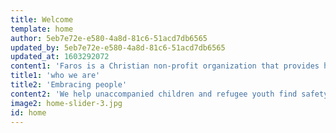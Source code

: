 ```yaml
---
title: Welcome
template: home
author: 5eb7e72e-e580-4a8d-81c6-51acd7db6565
updated_by: 5eb7e72e-e580-4a8d-81c6-51acd7db6565
updated_at: 1603292072
content1: 'Faros is a Christian non-profit organization that provides humanitarian care and individual support to unaccompanied children and refugee youth. Our vision is to see every unaccompanied child and refugee youth live with dignity and hope and be equipped to make a positive change in society. We want to take responsibility of the individual unaccompanied children and refugee youth, and help them find safety, discover their worth, and build a future perspective.'
title1: 'who we are'
title2: 'Embracing people'
content2: 'We help unaccompanied children and refugee youth find safety, discover their worth, and build a future perspective. We work holistically and take responsibility for each refugee child and youth and provide individual tailored care. Through this we wish to see every unaccompanied child and refugee youth live with dignity and hope and to be equipped to make a positive change in society. We aim to contribute to a more efficient child protection system by conducting independent research, bringing best practices, and partnering with experts around the world.'
image2: home-slider-3.jpg
id: home
---
```

